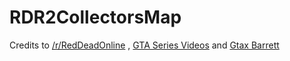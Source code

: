 # RDR2CollectorsMap
Credits to [/r/RedDeadOnline](https://www.reddit.com/r/RedDeadOnline) , [GTA Series Videos](https://www.youtube.com/user/GTASeriesVideos) and [Gtax Barrett](https://twitter.com/gtaxbarrett)

